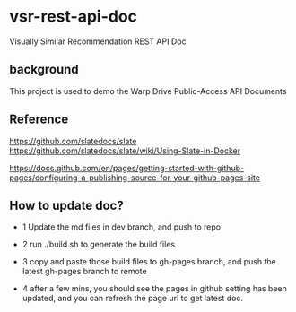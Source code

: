 # vsr-rest-api-doc
Visually Similar Recommendation REST API Doc

## background
This project is used to demo the Warp Drive Public-Access API Documents

## Reference
https://github.com/slatedocs/slate
https://github.com/slatedocs/slate/wiki/Using-Slate-in-Docker

https://docs.github.com/en/pages/getting-started-with-github-pages/configuring-a-publishing-source-for-your-github-pages-site

## How to update doc?

- 1 Update the md files in dev branch, and push to repo

- 2 run ./build.sh to generate the build files

- 3 copy and paste those build files to gh-pages branch, and push the latest gh-pages branch to remote

- 4 after a few mins, you should see the pages in github setting has been updated, and you can refresh the page url to get latest doc. 